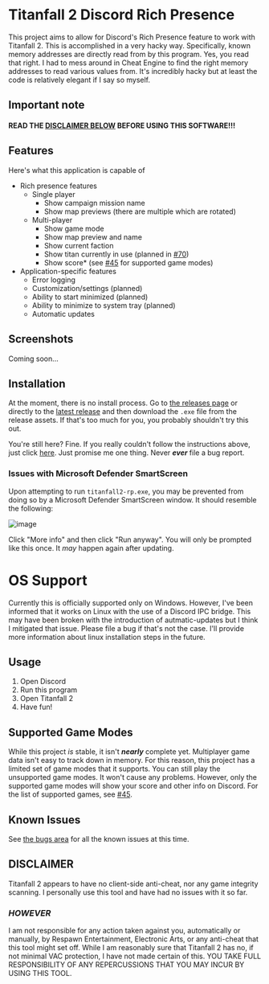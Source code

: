 ﻿# Titanfall 2 Discord Rich Presence

This project aims to allow for Discord's Rich Presence feature to work with Titanfall 2. This is accomplished in a very hacky way. Specifically, known memory addresses are directly read from by this program. Yes, you read that right. I had to mess around in Cheat Engine to find the right memory addresses to read various values from. It's incredibly hacky but at least the code is relatively elegant if I say so myself.

## Important note
#### READ THE [DISCLAIMER BELOW](#disclaimer) BEFORE USING THIS SOFTWARE!!!

## Features
Here's what this application is capable of
- Rich presence features
  - Single player
    - Show campaign mission name
    - Show map previews (there are multiple which are rotated)
  - Multi-player
    - Show game mode
    - Show map preview and name
    - Show current faction
    - Show titan currently in use (planned in [#70](https://github.com/IncPlusPlus/titanfall2-rp/pull/70))
    - Show score* (see [#45](https://github.com/IncPlusPlus/titanfall2-rp/issues/45) for supported game modes)
- Application-specific features
  - Error logging
  - Customization/settings (planned)
  - Ability to start minimized (planned)
  - Ability to minimize to system tray (planned)
  - Automatic updates

## Screenshots

Coming soon...


## Installation
At the moment, there is no install process. Go to [the releases page](https://github.com/IncPlusPlus/titanfall2-rp/releases) or directly to the [latest release](https://github.com/IncPlusPlus/titanfall2-rp/releases/latest) and then download the `.exe` file from the release assets. If that's too much for you, you probably shouldn't try this out.

You're still here? Fine. If you really couldn't follow the instructions above, just click [here](https://github.com/IncPlusPlus/titanfall2-rp/releases/latest/download/titanfall2-rp.exe). Just promise me one thing. Never _**ever**_ file a bug report.

### Issues with Microsoft Defender SmartScreen
Upon attempting to run `titanfall2-rp.exe`, you may be prevented from doing so by a Microsoft Defender SmartScreen window. It should resemble the following:

![image](https://user-images.githubusercontent.com/6992149/133367975-0bc82639-360d-44d0-b916-068c04a06a17.png)

Click "More info" and then click "Run anyway". You will only be prompted like this once. It _may_ happen again after updating.

# OS Support
Currently this is officially supported only on Windows. However, I've been informed that it works on Linux with the use of a Discord IPC bridge. This may have been broken with the introduction of autmatic-updates but I think I mitigated that issue. Please file a bug if that's not the case. I'll provide more information about linux installation steps in the future.

## Usage
1. Open Discord
2. Run this program
3. Open Titanfall 2
4. Have fun!

## Supported Game Modes
While this project _is_ stable, it isn't **_nearly_** complete yet. Multiplayer game data isn't easy to track down in memory. For this reason, this project has a limited set of game modes that it supports. You can still play the unsupported game modes. It won't cause any problems. However, only the supported game modes will show your score and other info on Discord. For the list of supported games, see [#45](https://github.com/IncPlusPlus/titanfall2-rp/issues/45).

## Known Issues
See [the bugs area](https://github.com/IncPlusPlus/titanfall2-rp/issues?q=is%3Aopen+is%3Aissue+label%3Abug) for all the known issues at this time.

## DISCLAIMER

Titanfall 2 appears to have no client-side anti-cheat, nor any game integrity scanning. I personally use this tool and have had no issues with it so far.

### **_HOWEVER_**

I am not responsible for any action taken against you, automatically or manually, by Respawn Entertainment, Electronic Arts, or any anti-cheat that this tool might set off. While I am reasonably sure that Titanfall 2 has no, if not minimal VAC protection, I have not made certain of this. YOU TAKE FULL RESPONSIBILITY OF ANY REPERCUSSIONS THAT YOU MAY INCUR BY USING THIS TOOL.

